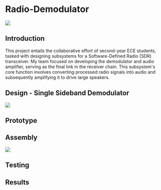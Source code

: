 # Radio-Demodulator
![](https://github.com/dagsion/RadioHardware-Demodulator/blob/main/IMG_0835.JPG)

## Introduction
This project entails the collaborative effort of second-year ECE students, tasked with designing subsystems for a Software-Defined Radio (SDR) transceiver. My team focused on developing the demodulator and audio amplifier, serving as the final link in the receiver chain. This subsystem's core function involves converting processed radio signals into audio and subsequently amplifying it to drive large speakers.

## Design - Single Sideband Demodulator
![](https://github.com/dagsion/RadioHardware-Demodulator/blob/main/Design.png)

## Prototype

## Assembly
![](https://github.com/dagsion/RadioHardware-Demodulator/blob/main/Assemble.JPG)
## Testing

## Results

